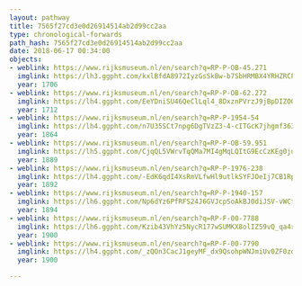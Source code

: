 ```yaml
---
layout: pathway
title: 7565f27cd3e0d26914514ab2d99cc2aa
type: chronological-forwards
path_hash: 7565f27cd3e0d26914514ab2d99cc2aa
date: 2018-06-17 00:34:00
objects:
- weblink: https://www.rijksmuseum.nl/en/search?q=RP-P-OB-45.271
  imglink: https://lh3.ggpht.com/kxlBfdA8972IyzGsSkBw-b7SbHRMBX4YRHZRCPPb7rZ-ypjahFc-0C1VydDkkMC8IcCMopMmusid0FrgQQPJRtNBDQ=s200
  year: 1706
- weblink: https://www.rijksmuseum.nl/en/search?q=RP-P-OB-62.272
  imglink: https://lh4.ggpht.com/EeYDniSU46QeClLql4_8DxznPVrzJ9jBpDIZOOSZ5ncAossKOdAGtRJjhUMX-eUhGAvzaJ5P5ZW8NvoiKu5w7bbhRQ=s200
  year: 1712
- weblink: https://www.rijksmuseum.nl/en/search?q=RP-P-1954-54
  imglink: https://lh4.ggpht.com/n7U35SCt7npg6DgTVzZ3-4-cITGcK7jhgmf363Vhh6Osk2BhsgR_v0jszxtZ1BrRyahC2B7XwRt8bfWrafqbBQas_JwI=s200
  year: 1864
- weblink: https://www.rijksmuseum.nl/en/search?q=RP-P-OB-59.951
  imglink: https://lh5.ggpht.com/CjqQL5VWrvTqQMa7MI4gMqLQItG9EcCzKEg0ju5xUfIumfQiiuQvcBu6FpvJiF77nzs6scz9MpdutD8mXOItn9az1co=s200
  year: 1889
- weblink: https://www.rijksmuseum.nl/en/search?q=RP-P-1976-238
  imglink: https://lh4.ggpht.com/-EdK6qdI4XsRmVLfwHl9utlkSYFJOeIj7CB1Rp_uNmxtYtq_8P78Fedx8ioFc2eitLa9bSqskgqAJpNZgLD-6VC9-Is=s200
  year: 1892
- weblink: https://www.rijksmuseum.nl/en/search?q=RP-P-1940-157
  imglink: https://lh6.ggpht.com/Np6dYz6PfRFS24J6GVJcpSoAkBJ0diJSV-vWCtlKYnLlQ5fz4qaYKvYES3ziRVI3TLo_9bWLlJKUy42gkJ_eAoKO2MDG=s200
  year: 1894
- weblink: https://www.rijksmuseum.nl/en/search?q=RP-F-00-7788
  imglink: https://lh6.ggpht.com/Kzib43VhYz5NycR177wSUMKX8olIZ59vQ_qa4r5jklnGL3pUDvmePicBG_Svx10CG6eqSe4pgcbxcch3PiiElxoAng=s200
  year: 1900
- weblink: https://www.rijksmuseum.nl/en/search?q=RP-F-00-7790
  imglink: https://lh4.ggpht.com/_zQOn3CacJ1geyMF_dx9QsohpWNJmiUv0ZF0zoyO6ogeETIMb-GjrGvp_6Yf8WS5cvyWNIgyyxv-rNRQDYs1vqkf5A=s200
  year: 1900

---
```

